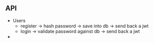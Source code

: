 ## API

- Users
    - register -> hash password -> save into db -> send back a jwt
    - login -> validate password against db -> send back a jwt
- 